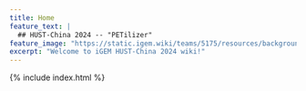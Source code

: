 ```yaml
---
title: Home
feature_text: |
  ## HUST-China 2024 -- "PETilizer"
feature_image: "https://static.igem.wiki/teams/5175/resources/background/bg-04.png"
excerpt: "Welcome to iGEM HUST-China 2024 wiki!"
---
```


<!-- Include lottie animation -->
<!-- <lottie-player id="lottie-animation" src="https://static.igem.wiki/teams/5175/static/lottie-seed.json" background="#B5DDC5" speed="1" direction="1" mode="bounce" loop autoplay></lottie-player> -->


{% include index.html %}


